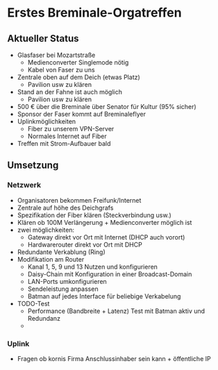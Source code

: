 # Erstes Breminale-Orgatreffen
## Aktueller Status
* Glasfaser bei Mozartstraße
  * Medienconverter Singlemode nötig 
  * Kabel von Faser zu uns
* Zentrale oben auf dem Deich (etwas Platz)
  * Pavilion usw zu klären 
* Stand an der Fahne ist auch möglich
  * Pavilion usw zu klären 
* 500 € über die Breminale über Senator für Kultur (95% sicher)
* Sponsor der Faser kommt auf Breminaleflyer
* Uplinkmöglichkeiten
  * Fiber zu unserem VPN-Server
  * Normales Internet auf Fiber
* Treffen mit Strom-Aufbauer bald

## Umsetzung

### Netzwerk
* Organisatoren bekommen Freifunk/Internet
* Zentrale auf höhe des Deichgrafs
* Spezifikation der Fiber klären (Steckverbindung usw.)
* Klären ob 100M Verlängerung + Medienconverter möglich ist
* zwei möglichkeiten:
  * Gateway direkt vor Ort mit Internet (DHCP auch vorort)
  * Hardwarerouter direkt vor Ort mit DHCP 
* Redundante Verkablung (Ring)
* Modifikation am Router
  * Kanal 1, 5, 9 und 13 Nutzen und konfigurieren
  * Daisy-Chain mit Konfiguration in einer Broadcast-Domain
  * LAN-Ports umkonfigurieren
  * Sendeleistung anpassen
  * Batman auf jedes Interface für beliebige Verkabelung
* TODO-Test
  * Performance (Bandbreite + Latenz) Test mit Batman aktiv und Redundanz
  * 

### Uplink
* Fragen ob kornis Firma Anschlussinhaber sein kann + öffentliche IP